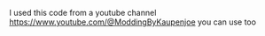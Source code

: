 I used this code from a youtube channel https://www.youtube.com/@ModdingByKaupenjoe you can use too
